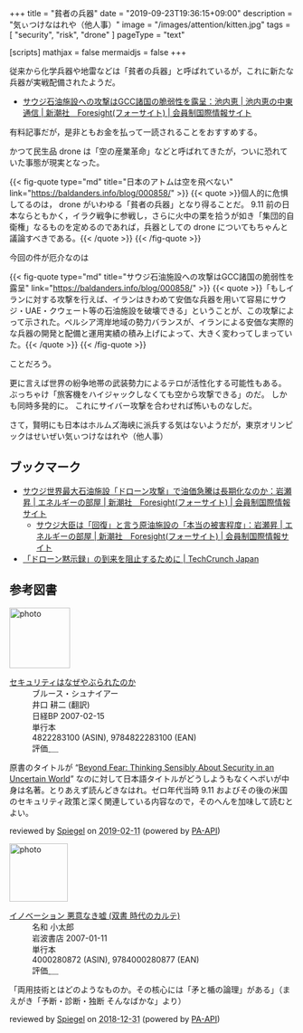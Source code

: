 +++
title = "貧者の兵器"
date =  "2019-09-23T19:36:15+09:00"
description = "気ぃつけなはれや（他人事）"
image = "/images/attention/kitten.jpg"
tags = [ "security", "risk", "drone" ]
pageType = "text"

[scripts]
  mathjax = false
  mermaidjs = false
+++

従来から化学兵器や地雷などは「貧者の兵器」と呼ばれているが，これに新たな兵器が実戦配備されたようだ。

- [サウジ石油施設への攻撃はGCC諸国の脆弱性を露呈：池内恵 | 池内恵の中東通信 | 新潮社　Foresight(フォーサイト) | 会員制国際情報サイト](https://www.fsight.jp/articles/-/45892)

有料記事だが，是非ともお金を払って一読されることをおすすめする。

かつて民生品 drone は「空の産業革命」などと呼ばれてきたが，ついに恐れていた事態が現実となった。

{{< fig-quote type="md" title="日本のアトムは空を飛べない" link="https://baldanders.info/blog/000858/" >}}
{{< quote >}}個人的に危惧してるのは， drone がいわゆる「貧者の兵器」となり得ることだ。
9.11 前の日本ならともかく，イラク戦争に参戦し，さらに火中の栗を拾うが如き「集団的自衛権」なるものを定めるのであれば，兵器としての drone についてもちゃんと議論すべきである。{{< /quote >}}
{{< /fig-quote >}}

今回の件が厄介なのは

{{< fig-quote type="md" title="サウジ石油施設への攻撃はGCC諸国の脆弱性を露呈" link="https://baldanders.info/blog/000858/" >}}
{{< quote >}}「もしイランに対する攻撃を行えば、イランはきわめて安価な兵器を用いて容易にサウジ・UAE・クウェート等の石油施設を破壊できる」ということが、この攻撃によって示された。ペルシア湾岸地域の勢力バランスが、イランによる安価な実際的な兵器の開発と配備と運用実績の積み上げによって、大きく変わってしまっていた。{{< /quote >}}
{{< /fig-quote >}}

ことだろう。

更に言えば世界の紛争地帯の武装勢力によるテロが活性化する可能性もある。
ぶっちゃけ「旅客機をハイジャックしなくても空から攻撃できる」のだ。
しかも同時多発的に。
これにサイバー攻撃を合わせれば怖いものなしだ。

さて，賢明にも日本はホルムズ海峡に派兵する気はないようだが，東京オリンピックはせいぜい気ぃつけなはれや（他人事）

## ブックマーク

- [サウジ世界最大石油施設「ドローン攻撃」で油価急騰は長期化なのか：岩瀬昇 | エネルギーの部屋 | 新潮社　Foresight(フォーサイト) | 会員制国際情報サイト](https://www.fsight.jp/articles/-/45863)
    - [サウジ大臣は「回復」と言う原油施設の「本当の被害程度」：岩瀬昇 | エネルギーの部屋 | 新潮社　Foresight(フォーサイト) | 会員制国際情報サイト](https://www.fsight.jp/articles/-/45873)
- [「ドローン黙示録」の到来を阻止するために  |  TechCrunch Japan](https://jp.techcrunch.com/2019/09/23/2019-09-22-our-motto-dronepocalypse-now/)

## 参考図書

<div class="hreview">
  <div class="photo"><a class="item url" href="https://www.amazon.co.jp/%E3%82%BB%E3%82%AD%E3%83%A5%E3%83%AA%E3%83%86%E3%82%A3%E3%81%AF%E3%81%AA%E3%81%9C%E3%82%84%E3%81%B6%E3%82%89%E3%82%8C%E3%81%9F%E3%81%AE%E3%81%8B-%E3%83%96%E3%83%AB%E3%83%BC%E3%82%B9%E3%83%BB%E3%82%B7%E3%83%A5%E3%83%8A%E3%82%A4%E3%82%A2%E3%83%BC/dp/4822283100?SubscriptionId=AKIAJYVUJ3DMTLAECTHA&tag=baldandersinf-22&linkCode=xm2&camp=2025&creative=165953&creativeASIN=4822283100"><img src="https://images-fe.ssl-images-amazon.com/images/I/51-pZ52JsUL._SL160_.jpg" width="107" alt="photo"></a></div>
  <dl class="fn">
    <dt><a href="https://www.amazon.co.jp/%E3%82%BB%E3%82%AD%E3%83%A5%E3%83%AA%E3%83%86%E3%82%A3%E3%81%AF%E3%81%AA%E3%81%9C%E3%82%84%E3%81%B6%E3%82%89%E3%82%8C%E3%81%9F%E3%81%AE%E3%81%8B-%E3%83%96%E3%83%AB%E3%83%BC%E3%82%B9%E3%83%BB%E3%82%B7%E3%83%A5%E3%83%8A%E3%82%A4%E3%82%A2%E3%83%BC/dp/4822283100?SubscriptionId=AKIAJYVUJ3DMTLAECTHA&tag=baldandersinf-22&linkCode=xm2&camp=2025&creative=165953&creativeASIN=4822283100">セキュリティはなぜやぶられたのか</a></dt>
    <dd>ブルース・シュナイアー</dd>
    <dd>井口 耕二 (翻訳)</dd>
    <dd>日経BP 2007-02-15</dd>
    <dd>単行本</dd>
    <dd>4822283100 (ASIN), 9784822283100 (EAN)</dd>
    <dd>評価<abbr class="rating fa-sm" title="5">&nbsp;<i class="fas fa-star"></i>&nbsp;<i class="fas fa-star"></i>&nbsp;<i class="fas fa-star"></i>&nbsp;<i class="fas fa-star"></i>&nbsp;<i class="fas fa-star"></i></abbr></dd>
  </dl>
  <p class="description">原書のタイトルが “<a href="https://www.amazon.co.jp/Beyond-Fear-Thinking-Sensibly-Uncertain-ebook/dp/B000PY3NB4?SubscriptionId=AKIAJYVUJ3DMTLAECTHA&tag=baldandersinf-22&linkCode=xm2&camp=2025&creative=165953&creativeASIN=B000PY3NB4">Beyond Fear: Thinking Sensibly About Security in an Uncertain World</a>” なのに対して日本語タイトルがどうしようもなくヘボいが中身は名著。とりあえず読んどきなはれ。ゼロ年代当時 9.11 およびその後の米国のセキュリティ政策と深く関連している内容なので，そのへんを加味して読むとよい。</p>
  <p class="powered-by">reviewed by <a href='#maker' class='reviewer'>Spiegel</a> on <abbr class="dtreviewed" title="2019-02-11">2019-02-11</abbr> (powered by <a href="https://affiliate.amazon.co.jp/assoc_credentials/home">PA-API</a>)</p>
</div>

<div class="hreview">
  <div class="photo"><a class="item url" href="https://www.amazon.co.jp/%E3%82%A4%E3%83%8E%E3%83%99%E3%83%BC%E3%82%B7%E3%83%A7%E3%83%B3-%E6%82%AA%E6%84%8F%E3%81%AA%E3%81%8D%E5%98%98-%E5%8F%8C%E6%9B%B8-%E6%99%82%E4%BB%A3%E3%81%AE%E3%82%AB%E3%83%AB%E3%83%86-%E5%B0%8F%E5%A4%AA%E9%83%8E/dp/4000280872?SubscriptionId=AKIAJYVUJ3DMTLAECTHA&tag=baldandersinf-22&linkCode=xm2&camp=2025&creative=165953&creativeASIN=4000280872"><img src="https://images-fe.ssl-images-amazon.com/images/I/31e2h91IUWL._SL160_.jpg" width="103" alt="photo"></a></div>
  <dl class="fn">
    <dt><a href="https://www.amazon.co.jp/%E3%82%A4%E3%83%8E%E3%83%99%E3%83%BC%E3%82%B7%E3%83%A7%E3%83%B3-%E6%82%AA%E6%84%8F%E3%81%AA%E3%81%8D%E5%98%98-%E5%8F%8C%E6%9B%B8-%E6%99%82%E4%BB%A3%E3%81%AE%E3%82%AB%E3%83%AB%E3%83%86-%E5%B0%8F%E5%A4%AA%E9%83%8E/dp/4000280872?SubscriptionId=AKIAJYVUJ3DMTLAECTHA&tag=baldandersinf-22&linkCode=xm2&camp=2025&creative=165953&creativeASIN=4000280872">イノベーション 悪意なき嘘 (双書 時代のカルテ)</a></dt>
    <dd>名和 小太郎</dd>
    <dd>岩波書店 2007-01-11</dd>
    <dd>単行本</dd>
    <dd>4000280872 (ASIN), 9784000280877 (EAN)</dd>
    <dd>評価<abbr class="rating fa-sm" title="4">&nbsp;<i class="fas fa-star"></i>&nbsp;<i class="fas fa-star"></i>&nbsp;<i class="fas fa-star"></i>&nbsp;<i class="fas fa-star"></i>&nbsp;<i class="far fa-star"></i></abbr></dd>
  </dl>
  <p class="description">「両用技術とはどのようなものか。その核心には「矛と楯の論理」がある」（まえがき「予断・診断・独断 そんなばかな」より）</p>
  <p class="powered-by">reviewed by <a href='#maker' class='reviewer'>Spiegel</a> on <abbr class="dtreviewed" title="2018-12-31">2018-12-31</abbr> (powered by <a href="https://affiliate.amazon.co.jp/assoc_credentials/home">PA-API</a>)</p>
</div>
